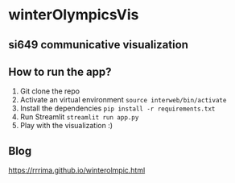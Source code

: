 # winterOlympicsVis
 si649 communicative visualization
---
## How to run the app?
1.  Git clone the repo 
2.  Activate an virtual environment
    `source interweb/bin/activate`
3.  Install the dependencies
    `pip install -r requirements.txt`
4.  Run Streamlit
    `streamlit run app.py`
5.  Play with the visualization :)

## Blog
https://rrrima.github.io/winterolmpic.html
